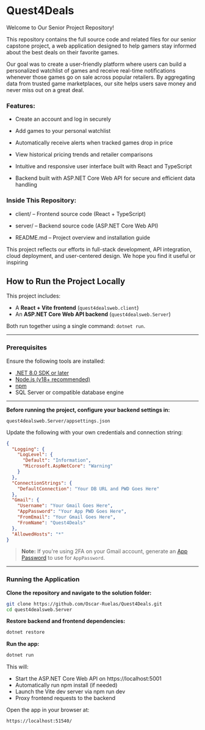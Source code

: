 # Quest4Deals
Welcome to Our Senior Project Repository!

This repository contains the full source code and related files for our senior capstone project, a web application designed to help gamers stay informed about the best deals on their favorite games.

Our goal was to create a user-friendly platform where users can build a personalized watchlist of games and receive real-time notifications whenever those games go on sale across popular retailers. By aggregating data from trusted game marketplaces, our site helps users save money and never miss out on a great deal.

### Features:
- Create an account and log in securely

- Add games to your personal watchlist

- Automatically receive alerts when tracked games drop in price

- View historical pricing trends and retailer comparisons

- Intuitive and responsive user interface built with React and TypeScript

- Backend built with ASP.NET Core Web API for secure and efficient data handling

### Inside This Repository:
- client/ – Frontend source code (React + TypeScript)

- server/ – Backend source code (ASP.NET Core Web API)

- README.md – Project overview and installation guide

This project reflects our efforts in full-stack development, API integration, cloud deployment, and user-centered design. We hope you find it useful or inspiring


## How to Run the Project Locally

This project includes:

- A **React + Vite frontend** (`quest4dealsweb.client`)
- An **ASP.NET Core Web API backend** (`quest4dealsweb.Server`)

Both run together using a single command: `dotnet run`.

---

### Prerequisites

Ensure the following tools are installed:

- [.NET 8.0 SDK or later](https://dotnet.microsoft.com/download)
- [Node.js (v18+ recommended)](https://nodejs.org/)
- [npm](https://www.npmjs.com/)
- SQL Server or compatible database engine

---

**Before running the project, configure your backend settings in:**

```
quest4dealsweb.Server/appsettings.json
```

Update the following with your own credentials and connection string:

```json
{
  "Logging": {
    "LogLevel": {
      "Default": "Information",
      "Microsoft.AspNetCore": "Warning"
    }
  },
  "ConnectionStrings": {
    "DefaultConnection": "Your DB URL and PWD Goes Here"
  },
  "Gmail": {
    "Username": "Your Gmail Goes Here",
    "AppPassword": "Your App PWD Goes Here",
    "FromEmail": "Your Gmail Goes Here",
    "FromName": "Quest4Deals"
  },
  "AllowedHosts": "*"
}
```

>  **Note:** If you're using 2FA on your Gmail account, generate an [App Password](https://support.google.com/accounts/answer/185833) to use for `AppPassword`.

---


### Running the Application

**Clone the repository and navigate to the solution folder:**

```bash
git clone https://github.com/Oscar-Ruelas/Quest4Deals.git
cd quest4dealsweb.Server
```

**Restore backend and frontend dependencies:**

```bash
dotnet restore
```

**Run the app:**

```bash
dotnet run
```
This will:
- Start the ASP.NET Core Web API on https://localhost:5001
- Automatically run npm install (if needed)
- Launch the Vite dev server via npm run dev
- Proxy frontend requests to the backend

Open the app in your browser at:
```bash
https://localhost:51540/
```

